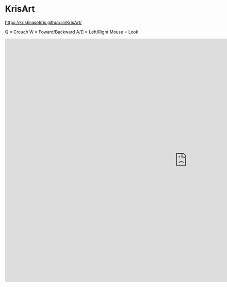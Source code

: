 # KrisArt

https://kristinasotiris.github.io/KrisArt/

Q = Crouch
W = Foward/Backward
A/D = Left/Right
Mouse = Look

<iframe src="https://kristinasotiris.github.io/KrisArt/" style="border:0px #ffffff none;" name="KrisArt" scrolling="no" frameborder="1" marginheight="0px" marginwidth="0px" height="800px" width="1200px" allowfullscreen></iframe>
